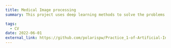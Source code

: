 ```yaml
---
title: Medical Image processing
summary: This project uses deep learning methods to solve the problems of DR diagnosis from fundus photos, the tissue segmentation of cardiac MRI, and the super-resolution of lung CT images.

tags:
  - CV
date: 2022-06-01
external_link: https://github.com/polarispw/Practice_1-of-Artificial-Intelligence
---
```

